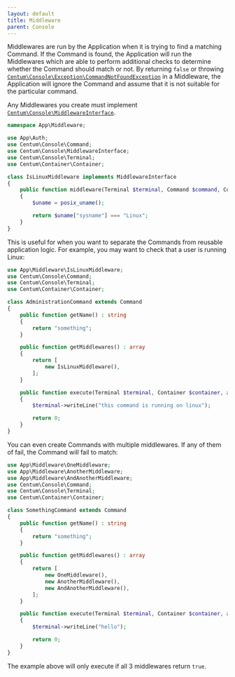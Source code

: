 ```yaml
---
layout: default
title: Middleware
parent: Console
---
```




Middlewares are run by the Application when it is trying to find a matching Command.
If the Command is found, the Application will run the Middlewares which are able to perform additional checks to determine whether the Command should match or not.
By returning `false` or throwing [`Centum\Console\Exception\CommandNotFoundException`](https://github.com/SidRoberts/centum/blob/development/src/Console/Exception/CommandNotFoundException.php) in a Middleware, the Application will ignore the Command and assume that it is not suitable for the particular command.

Any Middlewares you create must implement [`Centum\Console\MiddlewareInterface`](https://github.com/SidRoberts/centum/blob/development/src/Console/MiddlewareInterface.php).

```php
namespace App\Middleware;

use App\Auth;
use Centum\Console\Command;
use Centum\Console\MiddlewareInterface;
use Centum\Console\Terminal;
use Centum\Container\Container;

class IsLinuxMiddleware implements MiddlewareInterface
{
    public function middleware(Terminal $terminal, Command $command, Container $container) : bool
    {
        $uname = posix_uname();

        return $uname["sysname"] === "Linux";
    }
}
```

This is useful for when you want to separate the Commands from reusable application logic.
For example, you may want to check that a user is running Linux:

```php
use App\Middleware\IsLinuxMiddleware;
use Centum\Console\Command;
use Centum\Console\Terminal;
use Centum\Container\Container;

class AdministrationCommand extends Command
{
    public function getName() : string
    {
        return "something";
    }

    public function getMiddlewares() : array
    {
        return [
            new IsLinuxMiddleware(),
        ];
    }

    public function execute(Terminal $terminal, Container $container, array $params) : int
    {
        $terminal->writeLine("this command is running on linux");

        return 0;
    }
}
```

You can even create Commands with multiple middlewares.
If any of them of fail, the Command will fail to match:

```php
use App\Middleware\OneMiddleware;
use App\Middleware\AnotherMiddleware;
use App\Middleware\AndAnotherMiddleware;
use Centum\Console\Command;
use Centum\Console\Terminal;
use Centum\Container\Container;

class SomethingCommand extends Command
{
    public function getName() : string
    {
        return "something";
    }

    public function getMiddlewares() : array
    {
        return [
            new OneMiddleware(),
            new AnotherMiddleware(),
            new AndAnotherMiddleware(),
        ];
    }

    public function execute(Terminal $terminal, Container $container, array $params) : int
    {
        $terminal->writeLine("hello");

        return 0;
    }
}
```

The example above will only execute if all 3 middlewares return `true`.
